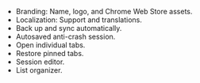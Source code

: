 * Branding: Name, logo, and Chrome Web Store assets.
* Localization: Support and translations.
* Back up and sync automatically.
* Autosaved anti-crash session.
* Open individual tabs.
* Restore pinned tabs.
* Session editor.
* List organizer.
